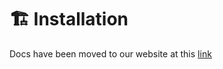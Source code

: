 # 🏗️ Installation

Docs have been moved to our website at this [link](https://tomatophp.com/en/open-source/filament-settings-hub)
